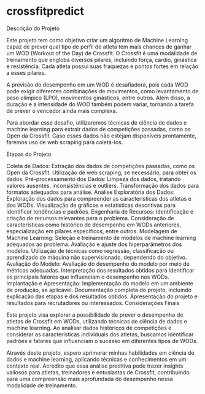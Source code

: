 # crossfitpredict
Descrição do Projeto

Este projeto tem como objetivo criar um algoritmo de Machine Learning capaz de prever qual tipo de perfil de atleta tem mais chances de ganhar um WOD (Workout of the Day) de Crossfit. O Crossfit é uma modalidade de treinamento que engloba diversos pilares, incluindo força, cardio, ginástica e resistência. Cada atleta possui suas fraquezas e pontos fortes em relação a esses pilares.

A previsão do desempenho em um WOD é desafiadora, pois cada WOD pode exigir diferentes combinações de movimentos, como levantamento de peso olímpico (LPO), movimentos ginásticos, entre outros. Além disso, a duração e a intensidade do WOD também podem variar, tornando a tarefa de prever o vencedor ainda mais complexa.

Para abordar esse desafio, utilizaremos técnicas de ciência de dados e machine learning para extrair dados de competições passadas, como os Open da Crossfit. Caso esses dados não estejam disponíveis prontamente, faremos uso de web scraping para coletá-los.

Etapas do Projeto

Coleta de Dados:
Extração dos dados de competições passadas, como os Open da Crossfit.
Utilização de web scraping, se necessário, para obter os dados.
Pré-processamento dos Dados:
Limpeza dos dados, tratando valores ausentes, inconsistências e outliers.
Transformação dos dados para formatos adequados para análise.
Análise Exploratória dos Dados:
Exploração dos dados para compreender as características dos atletas e dos WODs.
Visualização de gráficos e estatísticas descritivas para identificar tendências e padrões.
Engenharia de Recursos:
Identificação e criação de recursos relevantes para o problema.
Consideração de características como histórico de desempenho em WODs anteriores, especialização em pilares específicos, entre outros.
Modelagem de Machine Learning:
Seleção e treinamento de modelos de machine learning adequados ao problema.
Avaliação e ajuste dos hiperparâmetros dos modelos.
Utilização de técnicas como regressão, classificação ou aprendizado de máquina não supervisionado, dependendo do objetivo.
Avaliação do Modelo:
Avaliação do desempenho do modelo por meio de métricas adequadas.
Interpretação dos resultados obtidos para identificar os principais fatores que influenciam o desempenho nos WODs.
Implantação e Apresentação:
Implementação do modelo em um ambiente de produção, se aplicável.
Documentação completa do projeto, incluindo explicação das etapas e dos resultados obtidos.
Apresentação do projeto e resultados para recrutadores ou interessados.
Considerações Finais

Este projeto visa explorar a possibilidade de prever o desempenho de atletas de Crossfit em WODs, utilizando técnicas de ciência de dados e machine learning. Ao analisar dados históricos de competições e considerar as características individuais dos atletas, buscamos identificar padrões e fatores que influenciam o sucesso em diferentes tipos de WODs.

Através deste projeto, espero aprimorar minhas habilidades em ciência de dados e machine learning, aplicando técnicas e conhecimentos em um contexto real. Acredito que essa análise preditiva pode trazer insights valiosos para atletas, treinadores e entusiastas de Crossfit, contribuindo para uma compreensão mais aprofundada do desempenho nessa modalidade de treinamento.
